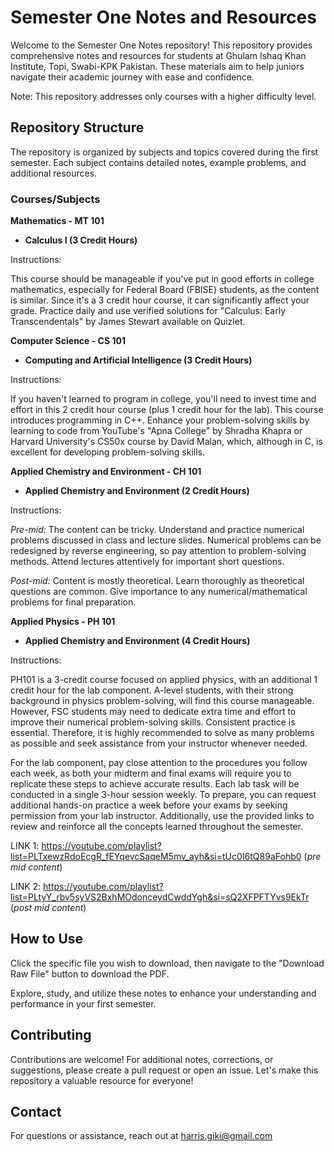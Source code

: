 # Semester One Notes and Resources

Welcome to the Semester One Notes repository! This repository provides comprehensive notes and resources for students at Ghulam Ishaq Khan Institute, Topi, Swabi-KPK Pakistan. These materials aim to help juniors navigate their academic journey with ease and confidence.

Note: This repository addresses only courses with a higher difficulty level.

## Repository Structure

The repository is organized by subjects and topics covered during the first semester. Each subject contains detailed notes, example problems, and additional resources.

### Courses/Subjects

**Mathematics - MT 101**
  - **Calculus I (3 Credit Hours)**

Instructions: 

This course should be manageable if you've put in good efforts in college mathematics, especially for Federal Board (FBISE) students, as the content is similar. Since it's a 3 credit hour course, it can significantly affect your grade. Practice daily and use verified solutions for "Calculus: Early Transcendentals" by James Stewart available on Quizlet.

**Computer Science - CS 101**
  - **Computing and Artificial Intelligence (3 Credit Hours)**

Instructions: 

If you haven't learned to program in college, you'll need to invest time and effort in this 2 credit hour course (plus 1 credit hour for the lab). This course introduces programming in C++. Enhance your problem-solving skills by learning to code from YouTube's "Apna College" by Shradha Khapra or Harvard University's CS50x course by David Malan, which, although in C, is excellent for developing problem-solving skills.

**Applied Chemistry and Environment - CH 101**
  - **Applied Chemistry and Environment (2 Credit Hours)**

Instructions: 

*Pre-mid:* The content can be tricky. Understand and practice numerical problems discussed in class and lecture slides. Numerical problems can be redesigned by reverse engineering, so pay attention to problem-solving methods. Attend lectures attentively for important short questions.

*Post-mid:* Content is mostly theoretical. Learn thoroughly as theoretical questions are common. Give importance to any numerical/mathematical problems for final preparation.


**Applied Physics - PH 101**
  - **Applied Chemistry and Environment (4 Credit Hours)**

Instructions: 

PH101 is a 3-credit course focused on applied physics, with an additional 1 credit hour for the lab component. A-level students, with their strong background in physics problem-solving, will find this course manageable. However, FSC students may need to dedicate extra time and effort to improve their numerical problem-solving skills. Consistent practice is essential. Therefore, it is highly recommended to solve as many problems as possible and seek assistance from your instructor whenever needed.

For the lab component, pay close attention to the procedures you follow each week, as both your midterm and final exams will require you to replicate these steps to achieve accurate results. Each lab task will be conducted in a single 3-hour session weekly. To prepare, you can request additional hands-on practice a week before your exams by seeking permission from your lab instructor. Additionally, use the provided links to review and reinforce all the concepts learned throughout the semester.

LINK 1: https://youtube.com/playlist?list=PLTxewzRdoEcgR_fEYqevcSaqeM5mv_ayh&si=tUc0I6tQ89aFohb0 (*pre mid content*)

LINK 2: https://youtube.com/playlist?list=PLtyY_rbv5syVS2BxhMOdonceydCwddYgh&si=sQ2XFPFTYvs9EkTr (*post mid content*)

## How to Use

Click the specific file you wish to download, then navigate to the "Download Raw File" button to download the PDF.

Explore, study, and utilize these notes to enhance your understanding and performance in your first semester.

## Contributing

Contributions are welcome! For additional notes, corrections, or suggestions, please create a pull request or open an issue. Let's make this repository a valuable resource for everyone!

## Contact

For questions or assistance, reach out at [harris.giki@gmail.com](mailto:harris.giki@gmail.com)
